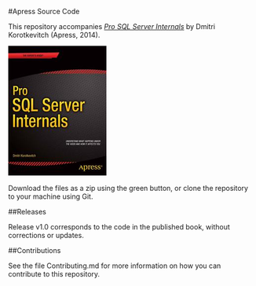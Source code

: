 #Apress Source Code

This repository accompanies [*Pro SQL Server Internals*](http://www.apress.com/9781430259626) by Dmitri Korotkevitch (Apress, 2014).

![Cover image](9781430259626.jpg)

Download the files as a zip using the green button, or clone the repository to your machine using Git.

##Releases

Release v1.0 corresponds to the code in the published book, without corrections or updates.

##Contributions

See the file Contributing.md for more information on how you can contribute to this repository.

